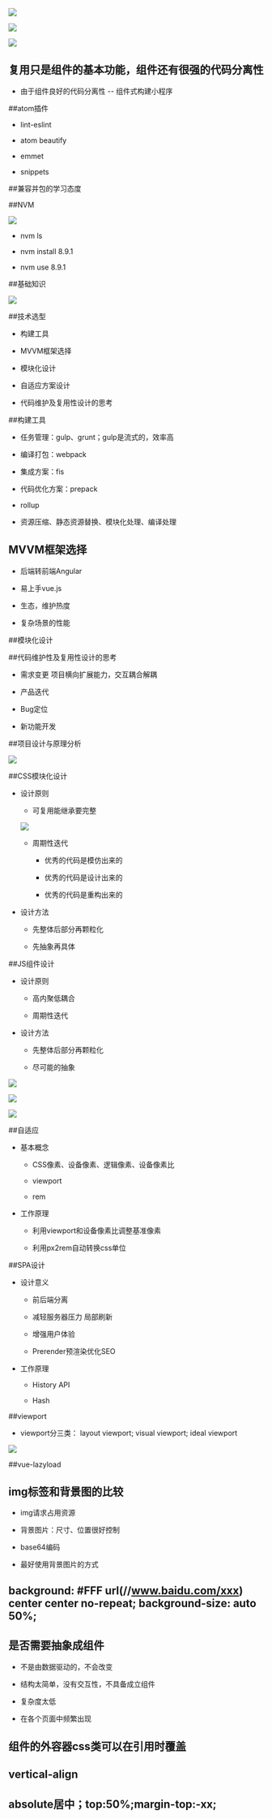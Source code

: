 ![](/assets/360截图18720129767263.png)

![](/assets/360截图18481118110120131.png)

![](/assets/360截图1672040381132109.png)



## 复用只是组件的基本功能，组件还有很强的代码分离性

- 由于组件良好的代码分离性 -- 组件式构建小程序




##atom插件

- lint-eslint

- atom beautify

- emmet

- snippets





##兼容并包的学习态度




##NVM

![](/assets/360截图20180402203529085.jpg)

- nvm ls

- nvm install 8.9.1

- nvm use 8.9.1




##基础知识

![](/assets/360截图20180402210605360.jpg)




##技术选型

- 构建工具

- MVVM框架选择

- 模块化设计

- 自适应方案设计

- 代码维护及复用性设计的思考




##构建工具

- 任务管理：gulp、grunt；gulp是流式的，效率高

- 编译打包：webpack

- 集成方案：fis

- 代码优化方案：prepack

- rollup

- 资源压缩、静态资源替换、模块化处理、编译处理




## MVVM框架选择

- 后端转前端Angular

- 易上手vue.js

- 生态，维护热度

- 复杂场景的性能




##模块化设计




##代码维护性及复用性设计的思考

- 需求变更     项目横向扩展能力，交互耦合解耦

- 产品迭代

- Bug定位

- 新功能开发




##项目设计与原理分析

![](/assets/360截图20180403222428244.jpg)





##CSS模块化设计

- 设计原则

     - 可复用能继承要完整
     
     ![](/assets/360截图1628072875114120.png)
     
     - 周期性迭代
     
          - 优秀的代码是模仿出来的
          
          - 优秀的代码是设计出来的
          
          - 优秀的代码是重构出来的
          
     
- 设计方法

     - 先整体后部分再颗粒化
     
     - 先抽象再具体





##JS组件设计

- 设计原则

     - 高内聚低耦合
     
     - 周期性迭代


- 设计方法

     - 先整体后部分再颗粒化
     
     - 尽可能的抽象
     
![](/assets/360截图165406065910967.png)
     
![](/assets/360截图1729050791108108.png)      

![](/assets/360截图17821111354271.png)
         
     

##自适应

- 基本概念

     - CSS像素、设备像素、逻辑像素、设备像素比
     
     - viewport
     
     - rem
     
- 工作原理

     - 利用viewport和设备像素比调整基准像素
     
     - 利用px2rem自动转换css单位
     
     



##SPA设计

- 设计意义

     - 前后端分离
     
     - 减轻服务器压力     局部刷新
     
     - 增强用户体验
     
     - Prerender预渲染优化SEO
     
- 工作原理

     - History API
     
     - Hash





##viewport

- viewport分三类： layout viewport; visual viewport; ideal viewport

![](/assets/360截图20180404231712051.jpg)






##vue-lazyload





## img标签和背景图的比较

- img请求占用资源

- 背景图片：尺寸、位置很好控制

- base64编码

- 最好使用背景图片的方式





## background: #FFF url(//www.baidu.com/xxx) center center no-repeat; background-size: auto 50%;






## 是否需要抽象成组件

- 不是由数据驱动的，不会改变

- 结构太简单，没有交互性，不具备成立组件

- 复杂度太低

- 在各个页面中频繁出现





## 组件的外容器css类可以在引用时覆盖




## vertical-align




## absolute居中；top:50%;margin-top:-xx;






















